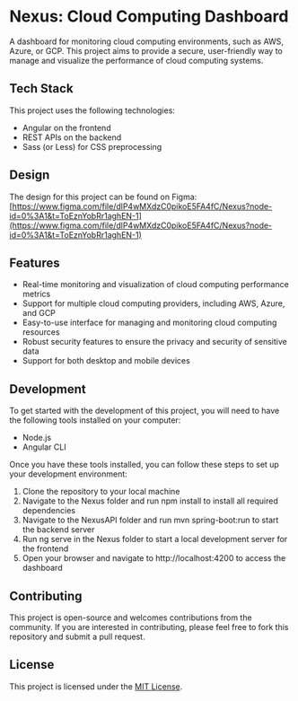 # Nexus: Cloud Computing Dashboard

A dashboard for monitoring cloud computing environments, such as AWS, Azure, or GCP. This project aims to provide a secure, user-friendly way to manage and visualize the performance of cloud computing systems.

## Tech Stack

This project uses the following technologies:

- Angular on the frontend
- REST APIs on the backend
- Sass (or Less) for CSS preprocessing

## Design

The design for this project can be found on Figma: [https://www.figma.com/file/dlP4wMXdzC0pikoE5FA4fC/Nexus?node-id=0%3A1&t=ToEznYobRr1aghEN-1](https://www.figma.com/file/dlP4wMXdzC0pikoE5FA4fC/Nexus?node-id=0%3A1&t=ToEznYobRr1aghEN-1)

## Features

- Real-time monitoring and visualization of cloud computing performance metrics
- Support for multiple cloud computing providers, including AWS, Azure, and GCP
- Easy-to-use interface for managing and monitoring cloud computing resources
- Robust security features to ensure the privacy and security of sensitive data
- Support for both desktop and mobile devices

## Development

To get started with the development of this project, you will need to have the following tools installed on your computer:

- Node.js
- Angular CLI

Once you have these tools installed, you can follow these steps to set up your development environment:

1. Clone the repository to your local machine
2. Navigate to the Nexus folder and run npm install to install all required dependencies
3. Navigate to the NexusAPI folder and run mvn spring-boot:run to start the backend server
4. Run ng serve in the Nexus folder to start a local development server for the frontend
5. Open your browser and navigate to http://localhost:4200 to access the dashboard

## Contributing

This project is open-source and welcomes contributions from the community. If you are interested in contributing, please feel free to fork this repository and submit a pull request.

## License

This project is licensed under the [MIT License](LICENSE).
